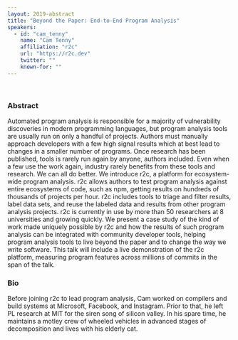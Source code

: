 ```yaml
---
layout: 2019-abstract
title: "Beyond the Paper: End-to-End Program Analysis"
speakers:
  - id: "cam_tenny"
    name: "Cam Tenny"
    affiliation: "r2c"
    url: "https://r2c.dev"
    twitter: ""
    known-for: ""
---
```


<br/>

### Abstract

Automated program analysis is responsible for a majority of vulnerability discoveries in modern programming languages, but program analysis tools are usually run on only a handful of projects. Authors must manually approach developers with a few high signal results which at best lead to changes in a smaller number of programs. Once research has been published, tools is rarely run again by anyone, authors included. Even when a few use the work again, industry rarely benefits from these tools and research. We can all do better. We introduce r2c, a platform for ecosystem-wide program analysis. r2c allows authors to test program analysis against entire ecosystems of code, such as npm, getting results on hundreds of thousands of projects per hour. r2c includes tools to triage and filter results, label data sets, and reuse the labeled data and results from other program analysis projects. r2c is currently in use by more than 50 researchers at 8 universities and growing quickly. We present a case study of the kind of work made uniquely possible by r2c and how the results of such program analysis can be integrated with community developer tools, helping program analysis tools to live beyond the paper and to change the way we write software. This talk will include a live demonstration of the r2c platform, measuring program features across millions of commits in the span of the talk.

### Bio

Before joining r2c to lead program analysis, Cam worked on compilers and build systems at Microsoft, Facebook, and Instagram. Prior to that, he left PL research at MIT for the siren song of silicon valley. In his spare time, he maintains a motley crew of wheeled vehicles in advanced stages of decomposition and lives with his elderly cat.

